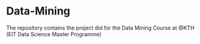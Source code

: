 # Data-Mining
The repository contains the project did for the Data Mining Course at @KTH (EIT Data Science Master Programme)
